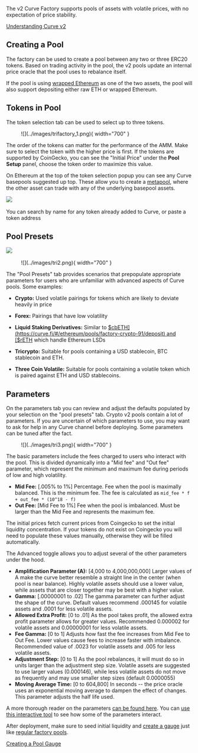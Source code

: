 The v2 Curve Factory supports pools of assets with volatile prices, with no expectation of price stability.

[Understanding Curve v2](/base-features/understanding-crypto-pools)

## **Creating a Pool**

The factory can be used to create a pool between any two or three ERC20 tokens. Based on trading activity in the pool, the v2 pools update an internal price oracle that the pool uses to rebalance itself.

If the pool is using [wrapped Ethereum](https://etherscan.io/address/0xC02aaA39b223FE8D0A0e5C4F27eAD9083C756Cc2) as one of the two assets, the pool will also support depositing either raw ETH or wrapped Ethereum.

## **Tokens in Pool**

The token selection tab can be used to select up to three tokens.

<figure markdown>
  ![](../images/trifactory_1.png){ width="700" }
  <figcaption></figcaption>
</figure>

The order of the tokens can matter for the performance of the AMM. Make sure to select the token with the higher price is first. If the tokens are supported by CoinGecko, you can see the "Initial Price" under the **Pool Setup** panel, choose the token order to maximize this value.

On Ethereum at the top of the token selection popup you can see any Curve basepools suggested up top. These allow you to create a [metapool](/lp/base-and-metapools), where the other asset can trade with any of the underlying basepool assets.

![](https://2254922201-files.gitbook.io/~/files/v0/b/gitbook-x-prod.appspot.com/o/spaces%2F-MFA0rQI3SzfbVFgp3Ic%2Fuploads%2FzA1s58lMlKYtYHwiHG6m%2Fimage.png?alt=media&token=72702952-9cbc-4b0c-b842-cbc8545593d9)

You can search by name for any token already added to Curve, or paste a token address

## **Pool Presets**

![](https://2254922201-files.gitbook.io/~/files/v0/b/gitbook-x-prod.appspot.com/o/spaces%2F-MFA0rQI3SzfbVFgp3Ic%2Fuploads%2F24DrjmNDNVG7XyIcvYVS%2FScreenshot%202023-03-05%20at%203.48.30%20AM.png?alt=media&token=8e869851-cd1a-42d8-86d1-731722fdfdd1)

<figure markdown>
  ![](../images/tri2.png){ width="700" }
  <figcaption></figcaption>
</figure>

The "Pool Presets" tab provides scenarios that prepopulate appropriate parameters for users who are unfamiliar with advanced aspects of Curve pools. Some examples:

*   **Crypto:** Used volatile pairings for tokens which are likely to deviate heavily in price
    

*   **Forex:** Pairings that have low volatility
    

*   **Liquid Staking Derivatives:** Similar to [$cbETH](https://curve.fi/#/ethereum/pools/factory-crypto-91/deposit) and [$rETH](https://curve.fi/#/ethereum/pools/factory-crypto-210/deposit) which handle Ethereum LSDs

*   **Tricrypto:** Suitable for pools containing a USD stablecoin, BTC stablecoin and ETH.
    

*   **Three Coin Volatile:** Suitable for pools containing a volatile token which is paired against ETH and USD stablecoins.
    

## **Parameters**

On the parameters tab you can review and adjust the defaults populated by your selection on the "pool presets" tab. Crypto v2 pools contain a lot of parameters. If you are uncertain of which parameters to use, you may want to ask for help in any Curve channel before deploying. Some parameters can be tuned after the fact.

<figure markdown>
  ![](../images/tri3.png){ width="700" }
  <figcaption></figcaption>
</figure>

The basic parameters include the fees charged to users who interact with the pool. This is divided dynamically into a "Mid fee" and "Out fee" parameter, which represent the minimum and maximum fee during periods of low and high volatility.

*   **Mid Fee:** \[.005% to 1%\] Percentage. Fee when the pool is maximally balanced. This is the minimum fee. The fee is calculated as `mid_fee * f + out_fee * (10^18 - f)`
*   **Out Fee:** \[Mid Fee to 1%\] Fee when the pool is imbalanced. Must be larger than the Mid Fee and represents the maximum fee.
    
The initial prices fetch current prices from Coingecko to set the initial liquidity concentration. If your tokens do not exist on Coingecko you will need to populate these values manually, otherwise they will be filled automatically.

The Advanced toggle allows you to adjust several of the other parameters under the hood.

*   **Amplification Parameter (A):** \[4,000 to 4,000,000,000\] Larger values of A make the curve better resemble a straight line in the center (when pool is near balance). Highly volatile assets should use a lower value, while assets that are closer together may be best with a higher value.
*   **Gamma:** \[.00000001 to .02\] The gamma parameter can further adjust the shape of the curve. Default values recommend .000145 for volatile assets and .0001 for less volatile assets.
*   **Allowed Extra Profit:** \[0 to .01\] As the pool takes profit, the allowed extra profit parameter allows for greater values. Recommended 0.000002 for volatile assets and 0.00000001 for less volatile assets.
*   **Fee Gamma:** \[0 to 1\] Adjusts how fast the fee increases from Mid Fee to Out Fee. Lower values cause fees to increase faster with imbalance. Recommended value of .0023 for volatile assets and .005 for less volatile assets.
*   **Adjustment Step:** \[0 to 1\] As the pool rebalances, it will must do so in units larger than the adjustment step size. Volatile assets are suggested to use larger values (0.000146), while less volatile assets do not move as frequently and may use smaller step sizes (default 0.0000055)
*   **Moving Average Time:** \[0 to 604,800\] In seconds -- the price oracle uses an exponential moving average to dampen the effect of changes. This parameter adjusts the half life used.
    

A more thorough reader on the parameters [can be found here](https://nagaking.substack.com/p/deep-dive-curve-v2-parameters?s=curve). You can [use this interactive tool](https://www.desmos.com/calculator/vbhbicc7mw) to see how some of the parameters interact.

After deployment, make sure to seed initial liquidity and [create a gauge](/factory-pools/creating-a-factory-pool) just like [regular factory pools](/factory-pools/creating-a-factory-pool).

[Creating a Pool Gauge](/reward-gauges/creating-a-pool-gauge)
